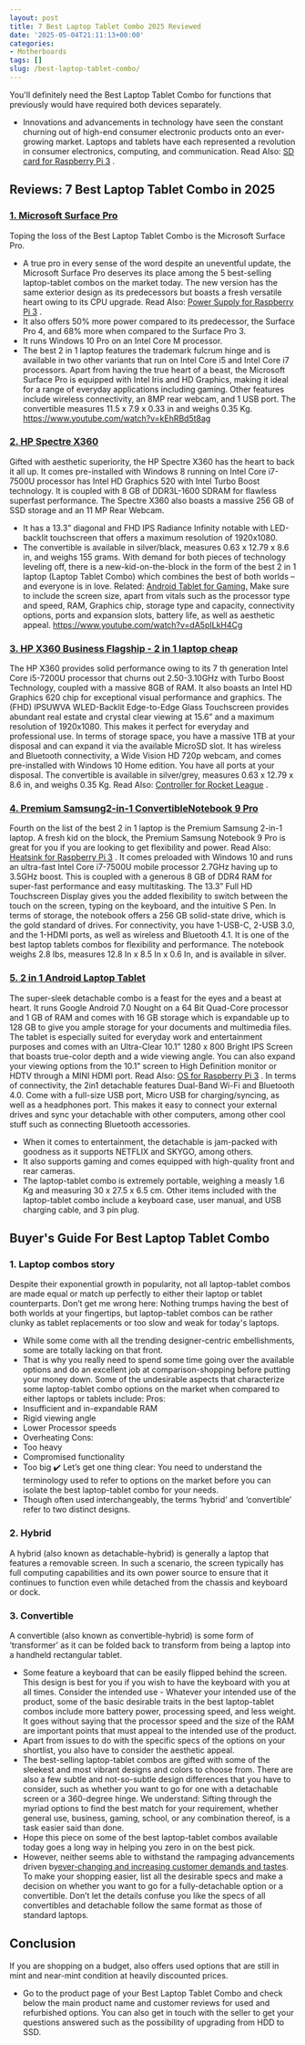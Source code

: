 ```yaml
---
layout: post
title: 7 Best Laptop Tablet Combo 2025 Reviewed
date: '2025-05-04T21:11:13+00:00'
categories:
- Motherboards
tags: []
slug: /best-laptop-tablet-combo/
---
```


You'll definitely need the Best Laptop Tablet Combo for functions that previously would have required both devices separately.
- Innovations and advancements in technology have seen the constant churning out of high-end consumer electronic products onto an ever-growing market.
Laptops and tablets have each represented a revolution in consumer electronics, computing, and communication. Read Also:
[SD card for Raspberry Pi 3](https://pestpolicy.com/best-sd-card-for-raspberry-pi-3/)
.
## Reviews: 7 Best Laptop Tablet Combo in 2025
### [1. Microsoft Surface Pro](https://www.amazon.com/dp/product/B072PSBZQB/?tag=p-policy-20)
Toping the loss of the Best Laptop Tablet Combo is the Microsoft Surface Pro.
- A true pro in every sense of the word despite an uneventful update, the Microsoft Surface Pro deserves its place among the 5 best-selling laptop-tablet combos on the market today.
The new version has the same exterior design as its predecessors but boasts a fresh versatile heart owing to its CPU upgrade. Read Also:
[Power Supply for Raspberry Pi 3](https://pestpolicy.com/best-power-supply-raspberry-pi-3/)
.
- It also offers 50% more power compared to its predecessor, the Surface Pro 4, and 68% more when compared to the Surface Pro 3.
- It runs Windows 10 Pro on an Intel Core M processor.
- The best 2 in 1 laptop features the trademark fulcrum hinge and is available in two other variants that run on Intel Core i5 and Intel Core i7 processors.
Apart from having the true heart of a beast, the Microsoft Surface Pro is equipped with Intel Iris and HD Graphics, making it ideal for a range of everyday applications including gaming.
Other features include wireless connectivity, an 8MP rear webcam, and 1 USB port. The convertible measures 11.5 x 7.9 x 0.33 in and weighs 0.35 Kg.
https://www.youtube.com/watch?v=kEhRBd5t8ag
### [2. HP Spectre X360](https://www.amazon.com/dp/B00UCENG14/?tag=p-policy-20)
Gifted with aesthetic superiority, the HP Spectre X360 has the heart to back it all up.
It comes pre-installed with Windows 8 running on Intel Core i7-7500U processor has Intel HD Graphics 520 with Intel Turbo Boost technology.
It is coupled with 8 GB of DDR3L-1600 SDRAM for flawless superfast performance. The Spectre X360 also boasts a massive 256 GB of SSD storage and an 11 MP Rear Webcam.
- It has a 13.3” diagonal and FHD IPS Radiance Infinity notable with LED-backlit touchscreen that offers a maximum resolution of 1920x1080.
- The convertible is available in silver/black, measures 0.63 x 12.79 x 8.6 in, and weighs 155 grams.
With demand for both pieces of technology leveling off, there is a new-kid-on-the-block in the form of the best 2 in 1 laptop (Laptop Tablet Combo) which combines the best of both worlds – and everyone is in love. Related:
[Android Tablet for Gaming.](https://pestpolicy.com/best-android-tablet-for-gaming/)
Make sure to include the screen size, apart from vitals such as the processor type and speed, RAM, Graphics chip, storage type and capacity, connectivity options, ports and expansion slots, battery life, as well as aesthetic appeal.
https://www.youtube.com/watch?v=dA5pILkH4Cg
### [3. HP X360 Business Flagship - 2 in 1 laptop cheap](https://www.amazon.com/dp/B078Z15J2C/?tag=p-policy-20)
The HP X360 provides solid performance owing to its 7
th
generation Intel Core i5-7200U processor that churns out 2.50-3.10GHz with Turbo Boost Technology, coupled with a massive 8GB of RAM.
It also boasts an Intel HD Graphics 620 chip for exceptional visual performance and graphics.
The (FHD) IPSUWVA WLED-Backlit Edge-to-Edge Glass Touchscreen provides abundant real estate and crystal clear viewing at 15.6” and a maximum resolution of 1920x1080.
This makes it perfect for everyday and professional use. In terms of storage space, you have a massive 1TB at your disposal and can expand it via the available MicroSD slot.
It has wireless and Bluetooth connectivity, a Wide Vision HD 720p webcam, and comes pre-installed with Windows 10 Home edition.
You have all ports at your disposal. The convertible is available in silver/grey, measures 0.63 x 12.79 x 8.6 in, and weighs 0.35 Kg. Read Also:
[Controller for Rocket League](https://pestpolicy.com/best-controller-for-rocket-league/)
.
### [4. Premium Samsung2-in-1 ConvertibleNotebook 9 Pro](https://www.amazon.com/dp/B08596LY22/?tag=p-policy-20)
Fourth on the list of the best 2 in 1 laptop is the Premium Samsung 2-in-1 laptop.
A fresh kid on the block, the Premium Samsung Notebook 9 Pro is great for you if you are looking to get flexibility and power. Read Also:
[Heatsink for Raspberry Pi 3](https://pestpolicy.com/best-heatsink-for-raspberry-pi-3/)
.
It comes preloaded with Windows 10 and runs an ultra-fast Intel Core i7-7500U mobile processor 2.7GHz having up to 3.5GHz boost.
This is coupled with a generous 8 GB of DDR4 RAM for super-fast performance and easy multitasking.
The 13.3” Full HD Touchscreen Display gives you the added flexibility to switch between the touch on the screen, typing on the keyboard, and the intuitive S Pen.
In terms of storage, the notebook offers a 256 GB solid-state drive, which is the gold standard of drives.
For connectivity, you have 1-USB-C, 2-USB 3.0, and the 1-HDMI ports, as well as wireless and Bluetooth 4.1.
It is one of the best laptop tablets combos for flexibility and performance. The notebook weighs 2.8 lbs, measures 12.8 In x 8.5 In x 0.6 In, and is available in silver.
### [5. 2 in 1 Android Laptop Tablet](https://www.amazon.com/dp/B07TWHYTSQ/?tag=p-policy-20)
The super-sleek detachable combo is a feast for the eyes and a beast at heart.
It runs Google Android 7.0 Nought on a 64 Bit Quad-Core processor and 1 GB of RAM and comes with 16 GB storage which is expandable up to 128 GB to give you ample storage for your documents and multimedia files.
The tablet is especially suited for everyday work and entertainment purposes and comes with an Ultra-Clear 10.1” 1280 x 800 Bright IPS Screen that boasts true-color depth and a wide viewing angle.
You can also expand your viewing options from the 10.1” screen to High Definition monitor or HDTV through a MINI HDMI port. Read Also:
[OS for Raspberry Pi 3](https://pestpolicy.com/best-os-for-raspberry-pi-3/)
.
In terms of connectivity, the 2in1 detachable features Dual-Band Wi-Fi and Bluetooth 4.0. Come with a full-size USB port, Micro USB for charging/syncing, as well as a headphones port.
This makes it easy to connect your external drives and sync your detachable with other computers, among other cool stuff such as connecting Bluetooth accessories.
- When it comes to entertainment, the detachable is jam-packed with goodness as it supports NETFLIX and SKYGO, among others.
- It also supports gaming and comes equipped with high-quality front and rear cameras.
- The laptop-tablet combo is extremely portable, weighing a measly 1.6 Kg and measuring 30 x 27.5 x 6.5 cm.
Other items included with the laptop-tablet combo include a keyboard case, user manual, and USB charging cable, and 3 pin plug.
## Buyer's Guide For Best Laptop Tablet Combo
### 1. Laptop combos story
Despite their exponential growth in popularity, not all laptop-tablet combos are made equal or match up perfectly to either their laptop or tablet counterparts.
Don’t get me wrong here: Nothing trumps having the best of both worlds at your fingertips, but laptop-tablet combos can be rather clunky as tablet replacements or too slow and weak for today's laptops.
- While some come with all the trending designer-centric embellishments, some are totally lacking on that front.
- That is why you really need to spend some time going over the available options and do an excellent job at comparison-shopping before putting your money down.
Some of the undesirable aspects that characterize some laptop-tablet combo options on the market when compared to either laptops or tablets include:
Pros:
- Insufficient and in-expandable RAM
- Rigid viewing angle
- Lower Processor speeds
- Overheating
Cons:
- Too heavy
- Compromised functionality
- Too big
✔️
Let’s get one thing clear: You need to understand the terminology used to refer to options on the market before you can isolate the best laptop-tablet combo for your needs.
- Though often used interchangeably, the terms ‘hybrid’ and ‘convertible’ refer to two distinct designs.
### 2. Hybrid
A hybrid (also known as detachable-hybrid) is generally a laptop that features a removable screen.
In such a scenario, the screen typically has full computing capabilities and its own power source to ensure that it continues to function even while detached from the chassis and keyboard or dock.
### 3. Convertible
A convertible (also known as convertible-hybrid) is some form of ‘transformer’ as it can be folded back to transform from being a laptop into a handheld rectangular tablet.
- Some feature a keyboard that can be easily flipped behind the screen. This design is best for you if you wish to have the keyboard with you at all times.
Consider the intended use - Whatever your intended use of the product, some of the basic desirable traits in the best laptop-tablet combos include more battery power, processing speed, and less weight.
It goes without saying that the processor speed and the size of the RAM are important points that must appeal to the intended use of the product.
- Apart from issues to do with the specific specs of the options on your shortlist, you also have to consider the aesthetic appeal.
- The best-selling laptop-tablet combos are gifted with some of the sleekest and most vibrant designs and colors to choose from.
There are also a few subtle and not-so-subtle design differences that you have to consider, such as whether you want to go for one with a detachable screen or a 360-degree hinge.
We understand: Sifting through the myriad options to find the best match for your requirement, whether general use, business, gaming, school, or any combination thereof, is a task easier said than done.
- Hope this piece on some of the best laptop-tablet combos available today goes a long way in helping you zero in on the best pick.
- However, neither seems able to withstand the rampaging advancements driven by[ever-changing and increasing customer demands and tastes](http://www.tandfonline.com/doi/full/10.1080/10447310801920524?scroll=top&needAccess=true).
To make your shopping easier, list all the desirable specs and make a decision on whether you want to go for a fully-detachable option or a convertible.
Don’t let the details confuse you like the specs of all convertibles and detachable follow the same format as those of standard laptops.
## Conclusion
If you are shopping on a budget, also offers used options that are still in mint and near-mint condition at heavily discounted prices.
- Go to the product page of your Best Laptop Tablet Combo and check below the main product name and customer reviews for used and refurbished options.
You can also get in touch with the seller to get your questions answered such as the possibility of upgrading from HDD to SSD.
